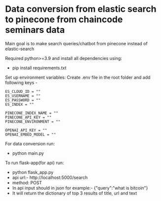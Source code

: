 # Data conversion from elastic search to pinecone from chaincode seminars data

Main goal is to make search queries/chatbot from pinecone instead of elastic-search

Required python>=3.9 and install all dependencies using:
- pip install requirements.txt

Set up environment variables: Create .env file in the root folder and add following keys -
```commandline
ES_CLOUD_ID = ""
ES_USERNAME = ""
ES_PASSWORD = ""
ES_INDEX = ""

PINECONE_INDEX_NAME = ""
PINECONE_API_KEY = ""
PINECONE_ENVIRONMENT = ""

OPENAI_API_KEY = ""
OPENAI_EMBED_MODEL = ""
```


For data conversion run:
- python main.py

To run flask-app(for api) run:
- python flask_app.py
- api url:- http://localhost:5000/search
- method: POST
- In api input should in json for example:- {"query":"what is bitcoin"}
- It will return the dictionary of top 3 results of title, url and text
